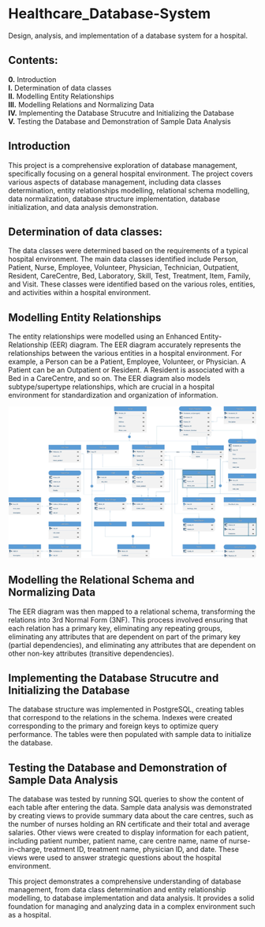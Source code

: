 # Healthcare_Database-System
Design, analysis, and implementation of a database system for a hospital.
## Contents:
**0.** Introduction  
**I.** Determination of data classes  
**II.** Modelling Entity Relationships  
**III.** Modelling Relations and Normalizing Data  
**IV.** Implementing the Database Strucutre and Initializing the Database  
**V.** Testing the Database and Demonstration of Sample Data Analysis  

## Introduction
This project is a comprehensive exploration of database management, specifically focusing on a general hospital environment. The project covers various aspects of database management, including data classes determination, entity relationships modelling, relational schema modelling, data normalization, database structure implementation, database initialization, and data analysis demonstration.

## Determination of data classes:
The data classes were determined based on the requirements of a typical hospital environment. The main data classes identified include Person, Patient, Nurse, Employee, Volunteer, Physician, Technician, Outpatient, Resident, CareCentre, Bed, Laboratory, Skill, Test, Treatment, Item, Family, and Visit. These classes were identified based on the various roles, entities, and activities within a hospital environment.

## Modelling Entity Relationships
The entity relationships were modelled using an Enhanced Entity-Relationship (EER) diagram. The EER diagram accurately represents the relationships between the various entities in a hospital environment. For example, a Person can be a Patient, Employee, Volunteer, or Physician. A Patient can be an Outpatient or Resident. A Resident is associated with a Bed in a CareCentre, and so on. The EER diagram also models subtype/supertype relationships, which are crucial in a hospital environment for standardization and organization of information.  

![alt text](https://github.com/krulik1/Healthcare_Database-System/blob/main/Hospital_ERD.jpg)

## Modelling the Relational Schema and Normalizing Data
The EER diagram was then mapped to a relational schema, transforming the relations into 3rd Normal Form (3NF). This process involved ensuring that each relation has a primary key, eliminating any repeating groups, eliminating any attributes that are dependent on part of the primary key (partial dependencies), and eliminating any attributes that are dependent on other non-key attributes (transitive dependencies).

## Implementing the Database Strucutre and Initializing the Database
The database structure was implemented in PostgreSQL, creating tables that correspond to the relations in the schema. Indexes were created corresponding to the primary and foreign keys to optimize query performance. The tables were then populated with sample data to initialize the database.

## Testing the Database and Demonstration of Sample Data Analysis
The database was tested by running SQL queries to show the content of each table after entering the data. Sample data analysis was demonstrated by creating views to provide summary data about the care centres, such as the number of nurses holding an RN certificate and their total and average salaries. Other views were created to display information for each patient, including patient number, patient name, care centre name, name of nurse-in-charge, treatment ID, treatment name, physician ID, and date. These views were used to answer strategic questions about the hospital environment.

This project demonstrates a comprehensive understanding of database management, from data class determination and entity relationship modelling, to database implementation and data analysis. It provides a solid foundation for managing and analyzing data in a complex environment such as a hospital.



